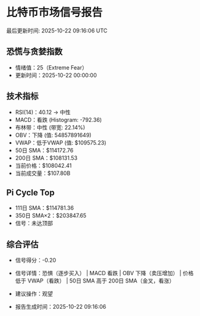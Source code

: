 # 比特币市场信号报告

最后更新时间: 2025-10-22 09:16:06 UTC

## 恐慌与贪婪指数
- 情绪值：25（Extreme Fear）
- 更新时间：2025-10-22 00:00:00

## 技术指标
- RSI(14)：40.12 → 中性
- MACD：看跌 (Histogram: -792.36)
- 布林带：中性 (带宽: 22.14%)
- OBV：下降 (值: 54857891649)
- VWAP：低于VWAP (值: $109575.23)
- 50日 SMA：$114172.76
- 200日 SMA：$108131.53
- 当前价格：$108042.41
- 当前成交量：$107.80B

## Pi Cycle Top
- 111日 SMA：$114781.36
- 350日 SMA×2：$203847.65
- 信号：未达顶部

## 综合评估
- 信号得分：-0.20
- 信号详情：恐惧（逐步买入） | MACD 看跌 | OBV 下降（卖压增加） | 价格低于 VWAP（看跌） | 50日 SMA 高于 200日 SMA（金叉，看涨）
- 建议操作：观望

- 报告生成时间：2025-10-22 09:16:06